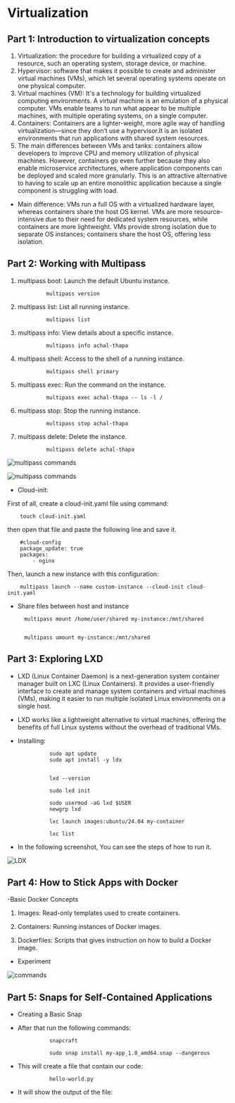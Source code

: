 # Virtualization

## Part 1: Introduction to virtualization concepts

1. Virtualization: the procedure for building a virtualized copy of a resource, such an operating system, storage device, or machine.
2. Hypervisor: software that makes it possible to create and administer virtual machines (VMs), which let several operating systems operate on one physical computer.
3. Virtual machines (VM):  It's a technology for building virtualized computing environments. A virtual machine is an emulation of a physical computer. VMs enable teams to run what appear to be multiple machines, with multiple operating systems, on a single computer.
4. Containers: Containers are a lighter-weight, more agile way of handling virtualization—since they don’t use a hypervisor.It is an isolated environments that run applications with shared system resources.
5. The main differences between VMs and tanks: containers allow developers to improve CPU and memory utilization of physical machines. However, containers go even further because they also enable microservice architectures, where application components can be deployed and scaled more granularly. This is an attractive alternative to having to scale up an entire monolithic application because a single component is struggling with load.

- Main difference: VMs run a full OS with a virtualized hardware layer, whereas containers share the host OS kernel. VMs are more resource-intensive due to their need for dedicated system resources, while containers are more lightweight. VMs provide strong isolation due to separate OS instances; containers share the host OS, offering less isolation.

## Part 2: Working with Multipass

1. multipass boot: Launch the default Ubuntu instance.

                multipass version
2. multipass list: List all running instance.

                multipass list
3. multipass info: View details about a specific instance.

                multipass info achal-thapa
4. multipass shell: Access to the shell of a running instance.

                multipass shell primary
5. multipass exec: Run the command on the instance.

                multipass exec achal-thapa -- ls -l /
6. multipass stop: Stop the running instance.

                multipass stop achal-thapa
7. multipass delete: Delete the instance.

                multipass delete achal-thapa




![multipass commands](img/multipass1.png)




![multipass commands](img/multipass2.png)
- Cloud-init: 

First of all, create a cloud-init.yaml file using command:

        touch cloud-init.yaml

then open that file and paste the following line and save it.

        #cloud-config
        package_update: true
        packages:
            - nginx

Then, launch a new instance with this configuration:

        multipass launch --name custom-instance --cloud-init cloud-init.yaml

- Share files between host and instance

        multipass mount /home/user/shared my-instance:/mnt/shared


        multipass umount my-instance:/mnt/shared


## Part 3: Exploring LXD

- LXD (Linux Container Daemon) is a next-generation system container manager built on LXC (Linux Containers). It provides a user-friendly interface to create and manage system containers and virtual machines (VMs), making it easier to run multiple isolated Linux environments on a single host.

- LXD works like a lightweight alternative to virtual machines, offering the benefits of full Linux systems without the overhead of traditional VMs.

- Installing:

                sudo apt update
                sudo apt install -y ldx


                lxd --version

                sudo lxd init

                sudo usermod -aG lxd $USER
                newgrp lxd

                lxc launch images:ubuntu/24.04 my-container

                lxc list


- In the following screenshot, You can see the steps of how to run it.

![LDX](img/LXDmanagement.png)



## Part 4: How to Stick Apps with Docker

-Basic Docker Concepts

1. Images: Read-only templates used to create containers.

2. Containers: Running instances of Docker images.

3. Dockerfiles: Scripts that gives instruction on how to build a Docker image.

- Experiment

![commands](img/docker.png)

## Part 5: Snaps for Self-Contained Applications

- Creating a Basic Snap

- After that run the following commands:

                snapcraft

                sudo snap install my-app_1.0_amd64.snap --dangerous

- This will create a file that contain our code:

                hello-world.py

- It will show the output of the file: